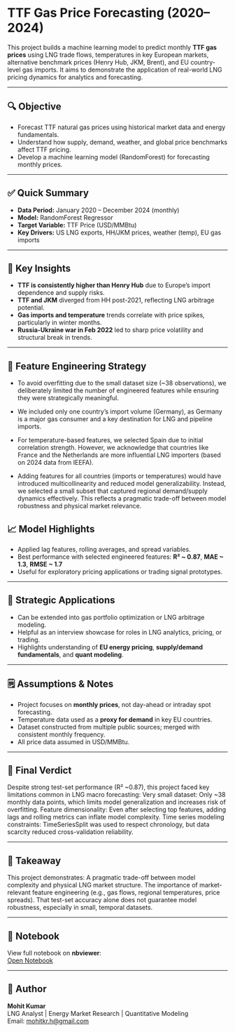 # TTF Gas Price Forecasting (2020–2024)

This project builds a machine learning model to predict monthly **TTF gas prices** using LNG trade flows, temperatures in key European markets, alternative benchmark prices (Henry Hub, JKM, Brent), and EU country-level gas imports. It aims to demonstrate the application of real-world LNG pricing dynamics for analytics and forecasting.

---

## 🔍 Objective

- Forecast TTF natural gas prices using historical market data and energy fundamentals.
- Understand how supply, demand, weather, and global price benchmarks affect TTF pricing.
- Develop a machine learning model (RandomForest) for forecasting monthly prices.

---

## ✅ Quick Summary

- **Data Period:** January 2020 – December 2024 (monthly)
- **Model:** RandomForest Regressor
- **Target Variable:** TTF Price (USD/MMBtu)
- **Key Drivers:** US LNG exports, HH/JKM prices, weather (temp), EU gas imports

---

## 🧠 Key Insights

- **TTF is consistently higher than Henry Hub** due to Europe’s import dependence and supply risks.
- **TTF and JKM** diverged from HH post-2021, reflecting LNG arbitrage potential.
- **Gas imports and temperature** trends correlate with price spikes, particularly in winter months.
- **Russia-Ukraine war in Feb 2022** led to sharp price volatility and structural break in trends.

---

## 🎯 Feature Engineering Strategy
- To avoid overfitting due to the small dataset size (~38 observations), we deliberately limited the number of engineered features while ensuring they were strategically meaningful.

- We included only one country’s import volume (Germany), as Germany is a major gas consumer and a key destination for LNG and pipeline imports.

- For temperature-based features, we selected Spain due to initial correlation strength. However, we acknowledge that countries like France and the Netherlands are more influential LNG importers (based on 2024 data from IEEFA).

- Adding features for all countries (imports or temperatures) would have introduced multicollinearity and reduced model generalizability. Instead, we selected a small subset that captured regional demand/supply dynamics effectively.
This reflects a pragmatic trade-off between model robustness and physical market relevance.

## 📈 Model Highlights

- Applied lag features, rolling averages, and spread variables.
- Best performance with selected engineered features: **R² ~ 0.87**, **MAE ~ 1.3**, **RMSE ~ 1.7**
- Useful for exploratory pricing applications or trading signal prototypes.

---

## 🚀 Strategic Applications

- Can be extended into gas portfolio optimization or LNG arbitrage modeling.
- Helpful as an interview showcase for roles in LNG analytics, pricing, or trading.
- Highlights understanding of **EU energy pricing**, **supply/demand fundamentals**, and **quant modeling**.

---

## 🗒️ Assumptions & Notes

- Project focuses on **monthly prices**, not day-ahead or intraday spot forecasting.
- Temperature data used as a **proxy for demand** in key EU countries.
- Dataset constructed from multiple public sources; merged with consistent monthly frequency.
- All price data assumed in USD/MMBtu.

---

## 📌 Final Verdict
Despite strong test-set performance (R² ~0.87), this project faced key limitations common in LNG macro forecasting:
Very small dataset: Only ~38 monthly data points, which limits model generalization and increases risk of overfitting.
Feature dimensionality: Even after selecting top features, adding lags and rolling metrics can inflate model complexity.
Time series modeling constraints: TimeSeriesSplit was used to respect chronology, but data scarcity reduced cross-validation reliability.

---

## 🎯 Takeaway
This project demonstrates:
A pragmatic trade-off between model complexity and physical LNG market structure.
The importance of market-relevant feature engineering (e.g., gas flows, regional temperatures, price spreads).
That test-set accuracy alone does not guarantee model robustness, especially in small, temporal datasets.

---

## 🔗 Notebook

View full notebook on **nbviewer**:  
[Open Notebook](https://ipynb.js.org/?url=https%3A%2F%2Fraw.githubusercontent.com%2Fmohit-kumar-3Q%2FLNG-TTF-Spot-Price-Forecasting%2Frefs%2Fheads%2Fmain%2Flng-price-forecasting-ttf-focus.ipynb)

---

## 👤 Author

**Mohit Kumar**  
LNG Analyst | Energy Market Research | Quantitative Modeling  
Email: mohitkr.h@gmail.com
